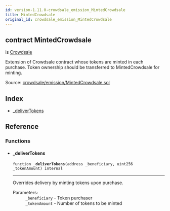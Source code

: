 ```yaml
---
id: version-1.11.0-crowdsale_emission_MintedCrowdsale
title: MintedCrowdsale
original_id: crowdsale_emission_MintedCrowdsale
---
```


<div class="contract-doc"><div class="contract"><h2 class="contract-header"><span class="contract-kind">contract</span> MintedCrowdsale</h2><p class="base-contracts"><span>is</span> <a href="crowdsale_Crowdsale.html">Crowdsale</a></p><p class="description">Extension of Crowdsale contract whose tokens are minted in each purchase. Token ownership should be transferred to MintedCrowdsale for minting.</p><div class="source">Source: <a href="https://github.com/OpenZeppelin/zeppelin-solidity/blob/v1.11.0/contracts/crowdsale/emission/MintedCrowdsale.sol" target="_blank">crowdsale/emission/MintedCrowdsale.sol</a></div></div><div class="index"><h2>Index</h2><ul><li><a href="crowdsale_emission_MintedCrowdsale.html#_deliverTokens">_deliverTokens</a></li></ul></div><div class="reference"><h2>Reference</h2><div class="functions"><h3>Functions</h3><ul><li><div class="item function"><span id="_deliverTokens" class="anchor-marker"></span><h4 class="name">_deliverTokens</h4><div class="body"><code class="signature">function <strong>_deliverTokens</strong><span>(address _beneficiary, uint256 _tokenAmount) </span><span>internal </span></code><hr/><div class="description"><p>Overrides delivery by minting tokens upon purchase.</p></div><dl><dt><span class="label-parameters">Parameters:</span></dt><dd><div><code>_beneficiary</code> - Token purchaser</div><div><code>_tokenAmount</code> - Number of tokens to be minted</div></dd></dl></div></div></li></ul></div></div></div>
